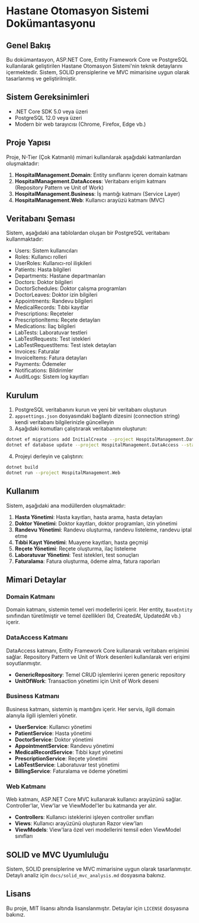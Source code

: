 # Hastane Otomasyon Sistemi Dokümantasyonu

## Genel Bakış

Bu dokümantasyon, ASP.NET Core, Entity Framework Core ve PostgreSQL kullanılarak geliştirilen Hastane Otomasyon Sistemi'nin teknik detaylarını içermektedir. Sistem, SOLID prensiplerine ve MVC mimarisine uygun olarak tasarlanmış ve geliştirilmiştir.

## Sistem Gereksinimleri

- .NET Core SDK 5.0 veya üzeri
- PostgreSQL 12.0 veya üzeri
- Modern bir web tarayıcısı (Chrome, Firefox, Edge vb.)

## Proje Yapısı

Proje, N-Tier (Çok Katmanlı) mimari kullanılarak aşağıdaki katmanlardan oluşmaktadır:

1. **HospitalManagement.Domain**: Entity sınıflarını içeren domain katmanı
2. **HospitalManagement.DataAccess**: Veritabanı erişim katmanı (Repository Pattern ve Unit of Work)
3. **HospitalManagement.Business**: İş mantığı katmanı (Service Layer)
4. **HospitalManagement.Web**: Kullanıcı arayüzü katmanı (MVC)

## Veritabanı Şeması

Sistem, aşağıdaki ana tablolardan oluşan bir PostgreSQL veritabanı kullanmaktadır:

- Users: Sistem kullanıcıları
- Roles: Kullanıcı rolleri
- UserRoles: Kullanıcı-rol ilişkileri
- Patients: Hasta bilgileri
- Departments: Hastane departmanları
- Doctors: Doktor bilgileri
- DoctorSchedules: Doktor çalışma programları
- DoctorLeaves: Doktor izin bilgileri
- Appointments: Randevu bilgileri
- MedicalRecords: Tıbbi kayıtlar
- Prescriptions: Reçeteler
- PrescriptionItems: Reçete detayları
- Medications: İlaç bilgileri
- LabTests: Laboratuvar testleri
- LabTestRequests: Test istekleri
- LabTestRequestItems: Test istek detayları
- Invoices: Faturalar
- InvoiceItems: Fatura detayları
- Payments: Ödemeler
- Notifications: Bildirimler
- AuditLogs: Sistem log kayıtları

## Kurulum

1. PostgreSQL veritabanını kurun ve yeni bir veritabanı oluşturun
2. `appsettings.json` dosyasındaki bağlantı dizesini (connection string) kendi veritabanı bilgilerinizle güncelleyin
3. Aşağıdaki komutları çalıştırarak veritabanını oluşturun:

```bash
dotnet ef migrations add InitialCreate --project HospitalManagement.DataAccess --startup-project HospitalManagement.Web
dotnet ef database update --project HospitalManagement.DataAccess --startup-project HospitalManagement.Web
```

4. Projeyi derleyin ve çalıştırın:

```bash
dotnet build
dotnet run --project HospitalManagement.Web
```

## Kullanım

Sistem, aşağıdaki ana modüllerden oluşmaktadır:

1. **Hasta Yönetimi**: Hasta kayıtları, hasta arama, hasta detayları
2. **Doktor Yönetimi**: Doktor kayıtları, doktor programları, izin yönetimi
3. **Randevu Yönetimi**: Randevu oluşturma, randevu listeleme, randevu iptal etme
4. **Tıbbi Kayıt Yönetimi**: Muayene kayıtları, hasta geçmişi
5. **Reçete Yönetimi**: Reçete oluşturma, ilaç listeleme
6. **Laboratuvar Yönetimi**: Test istekleri, test sonuçları
7. **Faturalama**: Fatura oluşturma, ödeme alma, fatura raporları

## Mimari Detaylar

### Domain Katmanı

Domain katmanı, sistemin temel veri modellerini içerir. Her entity, `BaseEntity` sınıfından türetilmiştir ve temel özellikleri (Id, CreatedAt, UpdatedAt vb.) içerir.

### DataAccess Katmanı

DataAccess katmanı, Entity Framework Core kullanarak veritabanı erişimini sağlar. Repository Pattern ve Unit of Work desenleri kullanılarak veri erişimi soyutlanmıştır.

- **GenericRepository**: Temel CRUD işlemlerini içeren generic repository
- **UnitOfWork**: Transaction yönetimi için Unit of Work deseni

### Business Katmanı

Business katmanı, sistemin iş mantığını içerir. Her servis, ilgili domain alanıyla ilgili işlemleri yönetir.

- **UserService**: Kullanıcı yönetimi
- **PatientService**: Hasta yönetimi
- **DoctorService**: Doktor yönetimi
- **AppointmentService**: Randevu yönetimi
- **MedicalRecordService**: Tıbbi kayıt yönetimi
- **PrescriptionService**: Reçete yönetimi
- **LabTestService**: Laboratuvar test yönetimi
- **BillingService**: Faturalama ve ödeme yönetimi

### Web Katmanı

Web katmanı, ASP.NET Core MVC kullanarak kullanıcı arayüzünü sağlar. Controller'lar, View'lar ve ViewModel'ler bu katmanda yer alır.

- **Controllers**: Kullanıcı isteklerini işleyen controller sınıfları
- **Views**: Kullanıcı arayüzünü oluşturan Razor view'ları
- **ViewModels**: View'lara özel veri modellerini temsil eden ViewModel sınıfları

## SOLID ve MVC Uyumluluğu

Sistem, SOLID prensiplerine ve MVC mimarisine uygun olarak tasarlanmıştır. Detaylı analiz için `docs/solid_mvc_analysis.md` dosyasına bakınız.

## Lisans

Bu proje, MIT lisansı altında lisanslanmıştır. Detaylar için `LICENSE` dosyasına bakınız.
